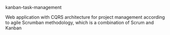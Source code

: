 kanban-task-management


Web application with CQRS architecture for project management according to agile Scrumban methodology, which is a combination of Scrum and Kanban